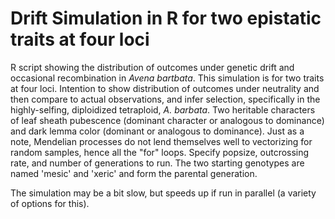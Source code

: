 Drift Simulation in R for two epistatic traits at four loci
==========================================================

R script showing the distribution of outcomes under genetic drift and occasional recombination in _Avena bartbata_. This simulation is for two traits at four loci. Intention to show distribution of outcomes under neutrality and then compare to actual observations, and infer selection, specifically in the highly-selfing, diploidized tetraploid, _A. barbata_. Two heritable characters of leaf sheath pubescence (dominant character or analogous to dominance) and dark lemma color (dominant or analogous to dominance). Just as a note, Mendelian processes do not lend themselves well to vectorizing for random samples, hence all the "for" loops. Specify popsize, outcrossing rate, and number of generations to run. The two starting genotypes are named 'mesic' and 'xeric' and form the parental generation. 

The simulation may be a bit slow, but speeds up if run in parallel (a variety of options for this). 


